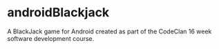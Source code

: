 # androidBlackjack

A BlackJack game for Android created as part of the CodeClan 16 week software development course. 
